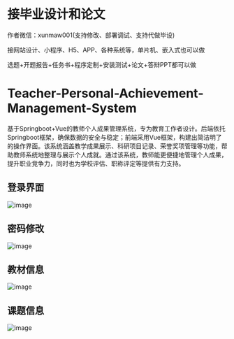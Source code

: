 # 接毕业设计和论文
作者微信：xunmaw001(支持修改、部署调试、支持代做毕设)

接网站设计、小程序、H5、APP、各种系统等，单片机、嵌入式也可以做

选题+开题报告+任务书+程序定制+安装测试+论文+答辩PPT都可以做
# Teacher-Personal-Achievement-Management-System
基于Springboot+Vue的教师个人成果管理系统，专为教育工作者设计。后端依托Springboot框架，确保数据的安全与稳定；前端采用Vue框架，构建出简洁明了的操作界面。该系统涵盖教学成果展示、科研项目记录、荣誉奖项管理等功能，帮助教师系统地整理与展示个人成就。通过该系统，教师能更便捷地管理个人成果，提升职业竞争力，同时也为学校评估、职称评定等提供有力支持。
## 登录界面

![image](https://github.com/user-attachments/assets/ce15f714-5bb1-418f-947f-467c0c8938ea)
## 密码修改

![image](https://github.com/user-attachments/assets/07e06b9f-7cf1-431a-a442-2728aac702de)
## 教材信息

![image](https://github.com/user-attachments/assets/6224e889-8e83-4dcf-81cf-91391369961d)
## 课题信息

![image](https://github.com/user-attachments/assets/14407fff-5a7f-4bad-8181-241644119a8f)
